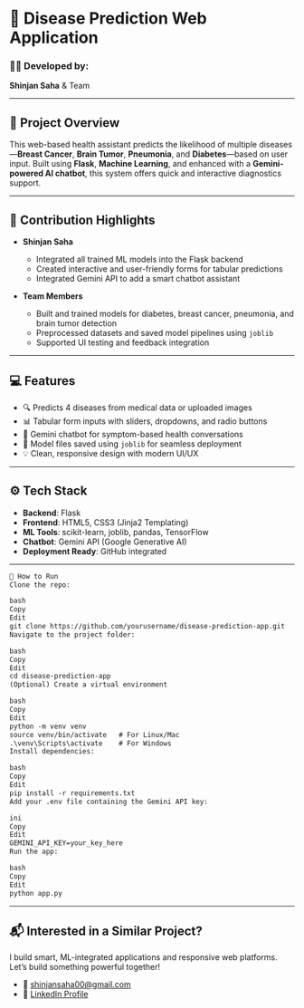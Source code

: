 # 🧬 Disease Prediction Web Application

### 👨‍💻 Developed by:  
**Shinjan Saha** & Team

---

## 🧠 Project Overview

This web-based health assistant predicts the likelihood of multiple diseases—**Breast Cancer**, **Brain Tumor**, **Pneumonia**, and **Diabetes**—based on user input. Built using **Flask**, **Machine Learning**, and enhanced with a **Gemini-powered AI chatbot**, this system offers quick and interactive diagnostics support.

---

## 🙌 Contribution Highlights

- **Shinjan Saha**  
  - Integrated all trained ML models into the Flask backend  
  - Created interactive and user-friendly forms for tabular predictions  
  - Integrated Gemini API to add a smart chatbot assistant  

- **Team Members**  
  - Built and trained models for diabetes, breast cancer, pneumonia, and brain tumor detection  
  - Preprocessed datasets and saved model pipelines using `joblib`  
  - Supported UI testing and feedback integration

---

## 💻 Features

- 🔍 Predicts 4 diseases from medical data or uploaded images  
- 📊 Tabular form inputs with sliders, dropdowns, and radio buttons  
- 🧠 Gemini chatbot for symptom-based health conversations  
- 💾 Model files saved using `joblib` for seamless deployment  
- 💡 Clean, responsive design with modern UI/UX

---

## ⚙️ Tech Stack

- **Backend**: Flask  
- **Frontend**: HTML5, CSS3 (Jinja2 Templating)  
- **ML Tools**: scikit-learn, joblib, pandas, TensorFlow  
- **Chatbot**: Gemini API (Google Generative AI)  
- **Deployment Ready**: GitHub integrated

---

```markdown
🚀 How to Run
Clone the repo:

bash
Copy
Edit
git clone https://github.com/yourusername/disease-prediction-app.git
Navigate to the project folder:

bash
Copy
Edit
cd disease-prediction-app
(Optional) Create a virtual environment

bash
Copy
Edit
python -m venv venv
source venv/bin/activate   # For Linux/Mac
.\venv\Scripts\activate    # For Windows
Install dependencies:

bash
Copy
Edit
pip install -r requirements.txt
Add your .env file containing the Gemini API key:

ini
Copy
Edit
GEMINI_API_KEY=your_key_here
Run the app:

bash
Copy
Edit
python app.py
```

---

## 📬 Interested in a Similar Project?

I build smart, ML-integrated applications and responsive web platforms. Let’s build something powerful together!

- 📧 shinjansaha00@gmail.com  
- 🔗 [LinkedIn Profile](https://www.linkedin.com/in/shinjan-saha-1bb744319/)  
